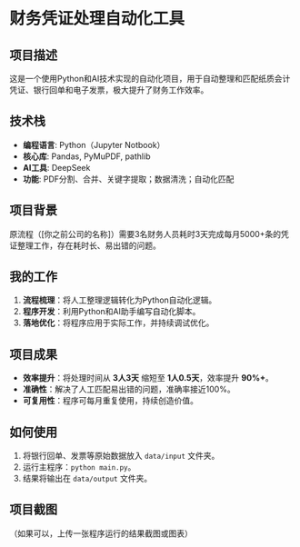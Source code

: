 # 财务凭证处理自动化工具

## 项目描述
这是一个使用Python和AI技术实现的自动化项目，用于自动整理和匹配纸质会计凭证、银行回单和电子发票，极大提升了财务工作效率。

## 技术栈
- **编程语言**: Python（Jupyter Notbook）
- **核心库**: Pandas, PyMuPDF, pathlib
- **AI工具**: DeepSeek
- **功能**: PDF分割、合并、关键字提取；数据清洗；自动化匹配

## 项目背景
原流程（[你之前公司的名称]）需要3名财务人员耗时3天完成每月5000+条的凭证整理工作，存在耗时长、易出错的问题。

## 我的工作
1.  **流程梳理**：将人工整理逻辑转化为Python自动化逻辑。
2.  **程序开发**：利用Python和AI助手编写自动化脚本。
3.  **落地优化**：将程序应用于实际工作，并持续调试优化。

## 项目成果
- **效率提升**：将处理时间从 **3人3天** 缩短至 **1人0.5天**，效率提升 **90%+**。
- **准确性**：解决了人工匹配易出错的问题，准确率接近100%。
- **可复用性**：程序可每月重复使用，持续创造价值。

## 如何使用
1.  将银行回单、发票等原始数据放入 `data/input` 文件夹。
2.  运行主程序：`python main.py`。
3.  结果将输出在 `data/output` 文件夹。

## 项目截图
（如果可以，上传一张程序运行的结果截图或图表）

